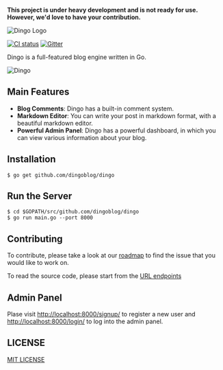 **This project is under heavy development and is not ready for use. However, we'd love to have your contribution.**

![Dingo Logo](https://cloud.githubusercontent.com/assets/1311594/15427334/652081ae-1e62-11e6-9ae3-1dd0a667f22d.png)

[![CI status](https://img.shields.io/travis/dingoblog/dingo.svg)](https://travis-ci.org/dingoblog/dingo/)
[![Gitter](https://badges.gitter.im/dingoblog/dingo.svg)](https://gitter.im/dingoblog/dingo?utm_source=badge&utm_medium=badge&utm_campaign=pr-badge)

Dingo is a full-featured blog engine written in Go.

![Dingo](https://cloud.githubusercontent.com/assets/1311594/14765958/0e6dcccc-09c7-11e6-96f3-5487b6732371.png)

## Main Features

- **Blog Comments**: Dingo has a built-in comment system.
- **Markdown Editor**: You can write your post in markdown format, with a beautiful markdown editor.
- **Powerful Admin Panel**: Dingo has a powerful dashboard, in which you can view various information about your blog.

## Installation

```
$ go get github.com/dingoblog/dingo
```

## Run the Server

```
$ cd $GOPATH/src/github.com/dingoblog/dingo
$ go run main.go --port 8000
```

## Contributing

To contribute, please take a look at our [roadmap](https://github.com/dingoblog/dingo/issues/7) to find the issue that you would like to work on.

To read the source code, please start from the [URL endpoints](https://github.com/dingoblog/dingo/blob/master/app/app.go#L71)

## Admin Panel

Plase visit [http://localhost:8000/signup/](http://localhost:8000/signup/) to register a new user and [http://localhost:8000/login/](http://localhost:8000/login/) to log into the admin panel.

## LICENSE

[MIT LICENSE](/LICENSE)
